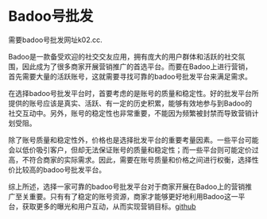 # Badoo号批发

需要badoo号批发网址k02.cc.

Badoo是一款备受欢迎的社交交友应用，拥有庞大的用户群体和活跃的社交氛围，因此成为了很多商家开展营销推广的首选平台。而要在Badoo上进行营销，首先需要大量的活跃账号，这就需要寻找可靠的badoo号批发平台来满足需求。

在选择badoo号批发平台时，首要考虑的是账号的质量和稳定性。好的批发平台所提供的账号应该是真实、活跃、有一定的历史积累，能够有效地参与到Badoo的社交互动中。另外，账号的稳定性也非常重要，不能因为频繁被封禁而导致营销计划受阻。

除了账号质量和稳定性外，价格也是选择批发平台的重要考量因素。一些平台可能会以低价吸引客户，但却无法保证账号的质量和稳定性；而一些平台则可能定价过高，不符合商家的实际需求。因此，需要在账号质量和价格之间进行权衡，选择性价比较高的badoo号批发平台。

综上所述，选择一家可靠的badoo号批发平台对于商家开展在Badoo上的营销推广至关重要。只有有了稳定的账号资源，商家才能够更好地利用Badoo这一平台，获取更多的曝光和用户互动，从而实现营销目标。[github](https://github.com)